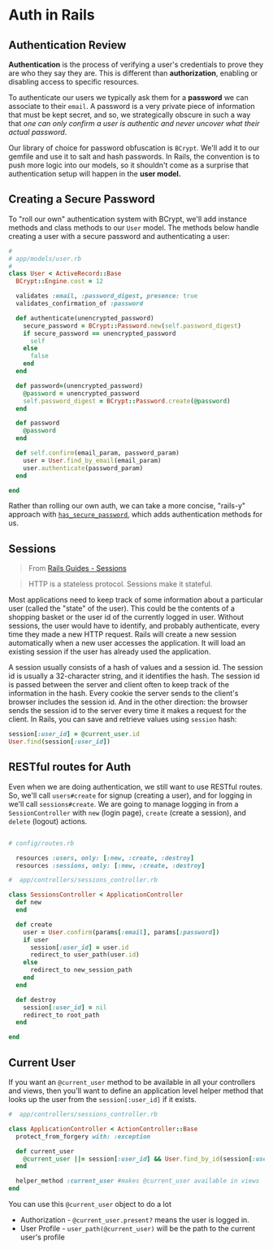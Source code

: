 # Auth in Rails

## Authentication Review

**Authentication** is the process of verifying a user's credentials to prove they are who they say they are. This is different than **authorization**, enabling or disabling access to specific resources.

To authenticate our users we typically ask them for a **password** we can associate to their `email`. A password is a very private piece of information that must be kept secret, and so, we strategically obscure in such a way that *one can only confirm a user is authentic and never uncover what their actual password*.

Our library of choice for password obfuscation is `BCrypt`. We'll add it to our gemfile and use it to salt and hash passwords. In Rails, the convention is to push more logic into our models, so it shouldn't come as a surprise that authentication setup will happen in the **user model.**

## Creating a Secure Password

To "roll our own" authentication system with BCrypt, we'll add instance methods and class methods to our `User` model. The methods below handle creating a user with a secure password and authenticating a user:

```ruby
#
# app/models/user.rb
#
class User < ActiveRecord::Base
  BCrypt::Engine.cost = 12

  validates :email, :password_digest, presence: true
  validates_confirmation_of :password

  def authenticate(unencrypted_password)
    secure_password = BCrypt::Password.new(self.password_digest)
    if secure_password == unencrypted_password
      self
    else
      false
    end
  end

  def password=(unencrypted_password)
    @password = unencrypted_password
    self.password_digest = BCrypt::Password.create(@password)
  end

  def password
    @password
  end

  def self.confirm(email_param, password_param)
    user = User.find_by_email(email_param)
    user.authenticate(password_param)
  end

end
```

Rather than rolling our own auth, we can take a more concise, "rails-y" approach with <a href="" target="_blank">`has_secure_password`</a>, which adds authentication methods for us.

## Sessions

> From [Rails Guides - Sessions](http://guides.rubyonrails.org/security.html#what-are-sessions-questionmark)

> HTTP is a stateless protocol. Sessions make it stateful.

Most applications need to keep track of  some information about a particular user (called the "state" of the user). This could be the contents of a shopping basket or the user id of the currently logged in user. Without sessions, the user would have to identify, and probably authenticate, every time they made a new HTTP request. Rails will create a new session automatically when a new user accesses the application. It will load an existing session if the user has already used the application.

A session usually consists of a hash of values and a session id. The session id is usually a 32-character string, and it identifies the hash. The session id is passed between the server and client often to keep track of the information in the hash. Every cookie the server sends to the client's browser includes the session id. And in the other direction: the browser sends the session id to the server every time it makes a request for the client. In Rails, you can save and retrieve values using `session` hash:

```ruby
session[:user_id] = @current_user.id
User.find(session[:user_id])
```

## RESTful routes for Auth

Even when we are doing authentication, we still want to use RESTful routes. So, we'll call `users#create` for signup (creating a user), and for logging in we'll call `sessions#create`. We are going to manage logging in from a `SessionController` with `new` (login page), `create` (create a session), and `delete` (logout) actions.

```ruby

# config/routes.rb

  resources :users, only: [:new, :create, :destroy]
  resources :sessions, only: [:new, :create, :destroy]
```

```ruby
#  app/controllers/sessions_controller.rb

class SessionsController < ApplicationController
  def new
  end

  def create
    user = User.confirm(params[:email], params[:password])
    if user
      session[:user_id] = user.id
      redirect_to user_path(user.id)
    else
      redirect_to new_session_path
    end
  end

  def destroy
    session[:user_id] = nil
    redirect_to root_path
  end

end

```

## Current User

If you want an `@current_user` method to be available in all your controllers and views, then you'll want to define an application level helper method that looks up the user from the `session[:user_id]` if it exists.

```ruby
#  app/controllers/sessions_controller.rb

class ApplicationController < ActionController::Base
  protect_from_forgery with: :exception

  def current_user
    @current_user ||= session[:user_id] && User.find_by_id(session[:user_id])
  end

  helper_method :current_user #makes @current_user available in views
end

```
You can use this `@current_user` object to do a lot

* Authorization - `@current_user.present?` means the user is logged in.
* User Profile - `user_path(@current_user)` will be the path to the current user's profile

